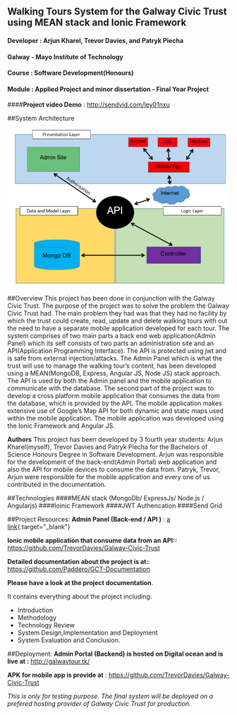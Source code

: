 ## Walking Tours System for the Galway Civic Trust using MEAN stack and Ionic Framework

#### Developer :   Arjun Kharel, Trevor Davies, and Patryk Piecha
#### Galway - Mayo Institute of Technology
#### Course : Software Development(Honours)
#### Module : Applied Project and minor dissertation - Final Year Project

####**Project video Demo** : http://sendvid.com/ley01nxu

##System Architecture

![Alt text](https://github.com/ultimatecodelab/Galway-Civic-Trust/blob/master/architectureDiagram.PNG "Optional title")

##Overview
This project has been done in conjunction with the Galway Civic
Trust. The purpose of the project was to solve the problem the Galway
Civic Trust had. The main problem they had was that they had no facility
by which the trust could create, read, update and delete walking tours with
out the need to have a separate mobile application developed for each tour.
The system comprises of two main parts a back end web application(Admin
Panel) which its self consists of two parts an administration site and an
API(Application Programming Interface). The API is protected using jwt
and is safe from external injection/attacks. The Admin Panel which is what
the trust will use to manage the walking tour’s content, has been developed
using a MEAN(MongoDB, Express, Angular JS, Node JS) stack approach.
The API is used by both the Admin panel and the mobile application to
communicate with the database. The second part of the project was to
develop a cross platform mobile application that consumes the data from
the database, which is provided by the API. The mobile application makes
extensive use of Google’s Map API for both dynamic and static maps used
within the mobile application. The mobile application was developed using
the Ionic Framework and Angular JS.

**Authors** This project has been developed by 3 fourth year students: Arjun
Kharel(myself), Trevor Davies and Patryk Piecha for the Bachelors of Science
Honours Degree in Software Development. Arjun was responsible for the development
of the back-end(Admin Portal) web application and also the API
for mobile devices to consume the data from. Patryk, Trevor, Arjun were
responsible for the mobile application and every one of us contributed in the
documentation.

##Technologies
####MEAN stack  (MongoDb/ ExpressJs/ Node.js / Angularjs)
####Ioinic Framework
####JWT Authencation
####Send Grid

##Project Resources:
**Admin Panel (Back-end / API )** : [a link]( https://github.com/ultimatecodelab/Galway-Civic-Trust){:target="_blank"} 

**Ionic mobile application that consume data from an API::** https://github.com/TrevorDavies/Galway-Civic-Trust

**Detailed documentation about the project is at:**: https://github.com/Paddero/GCT-Documentation

**Please have a look at the project documentation**.

It contains everything about the project including:

* Introduction
* Methodology
* Technology Review
* System Design,Implementation and Deployment
* System Evaluation  and Conclusion. 

##Deployment:
**Admin Portal (Backend) is hosted on Digital ocean and is live at :** http://galwaytour.tk/

**APK for mobile app is provide at** : https://github.com/TrevorDavies/Galway-Civic-Trust 
 
*This is only for testing purpose. The final system will be deployed on a prefered hosting provider of Galway Civic Trust for production.*


